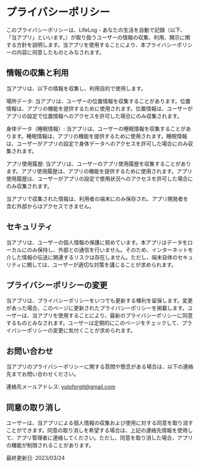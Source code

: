 # プライバシーポリシー
このプライバシーポリシーは、LifeLog - あなたの生活を自動で記録（以下、「当アプリ」といいます。）が取り扱うユーザーの情報の収集、利用、開示に関する方針を説明します。当アプリを使用することにより、本プライバシーポリシーの内容に同意したものとみなされます。

## 情報の収集と利用
当アプリは、以下の情報を収集し、利用目的で使用します。

場所データ: 当アプリは、ユーザーの位置情報を収集することがあります。位置情報は、アプリの機能を提供するために使用されます。位置情報は、ユーザーがアプリの設定で位置情報へのアクセスを許可した場合にのみ収集されます。

身体データ（睡眠情報）: 当アプリは、ユーザーの睡眠情報を収集することがあります。睡眠情報は、アプリの機能を提供するために使用されます。睡眠情報は、ユーザーがアプリの設定で身体データへのアクセスを許可した場合にのみ収集されます。

アプリ使用履歴: 当アプリは、ユーザーのアプリ使用履歴を収集することがあります。アプリ使用履歴は、アプリの機能を提供するために使用されます。アプリ使用履歴は、ユーザーがアプリの設定で使用状況へのアクセスを許可した場合にのみ収集されます。

当アプリで収集された情報は、利用者の端末にのみ保存され、アプリ開発者を含む外部からはアクセスできません。

## セキュリティ
当アプリは、ユーザーの個人情報の保護に努めています。本アプリはデータをローカルにのみ保持し、外部との通信を行いません。そのため、インターネットを介した情報の伝送に関連するリスクは存在しません。ただし、端末自体のセキュリティに関しては、ユーザーが適切な対策を講じることが求められます。

## プライバシーポリシーの変更
当アプリは、プライバシーポリシーをいつでも更新する権利を留保します。変更があった場合、このページに更新されたプライバシーポリシーを掲載します。ユーザーは、当アプリを使用することにより、最新のプライバシーポリシーに同意するものとみなされます。ユーザーは定期的にこのページをチェックして、プライバシーポリシーの変更に気付くことが求められます。

## お問い合わせ
当アプリのプライバシーポリシーに関する質問や懸念がある場合は、以下の連絡先までお問い合わせください。

連絡先メールアドレス: 	yutoforgit@gmail.com

## 同意の取り消し
ユーザーは、当アプリによる個人情報の収集および使用に対する同意を取り消すことができます。同意の取り消しを希望する場合は、上記の連絡先情報を使用して、アプリ管理者に連絡してください。ただし、同意を取り消した場合、アプリの機能が制限されることがあります。

最終更新日: 2023/03/24
